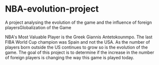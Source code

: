 # NBA-evolution-project
A project analysing the evolution of the game and the influence of foreign playersGlobalization of the Game

NBA's Most Valuable Player is the Greek Giannis Antetokounmpo.
The last FIBA World Cup champion was Spain and not the USA. 
As the number of players born outside the US continues to grow so is the evolution of the game.
The goal of this project is to determine if the increase in the number of foreign players is changing the way this game is played today.   

